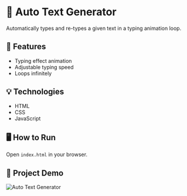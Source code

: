 # 🚀 Auto Text Generator

Automatically types and re-types a given text in a typing animation loop.

## 🔧 Features
- Typing effect animation
- Adjustable typing speed
- Loops infinitely

## 💡 Technologies
- HTML
- CSS
- JavaScript

## 🖥️ How to Run
Open `index.html` in your browser.

## 📁 Project Demo
![Auto Text Generator](../assets/auto_text_generator.gif)
